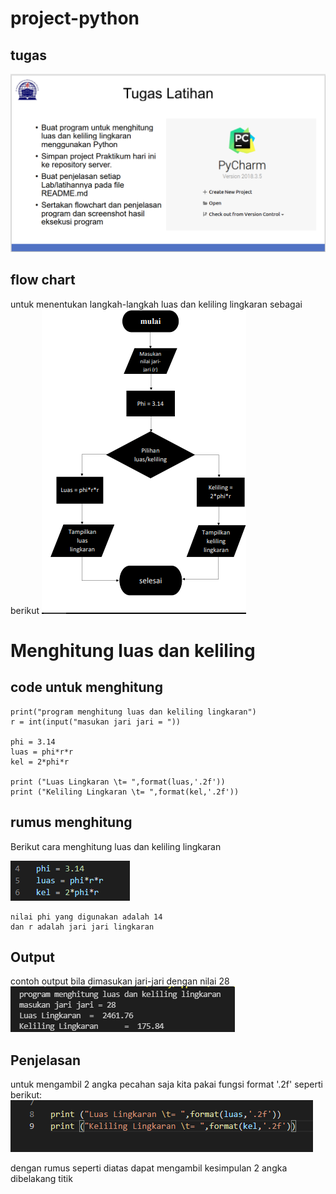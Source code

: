 # project-python
## tugas

![img](gambar/tugas.png)

## flow chart

untuk menentukan langkah-langkah luas dan keliling lingkaran sebagai berikut
![img](gambar/flowchart.png)

# Menghitung luas dan keliling 
## code untuk menghitung 

    print("program menghitung luas dan keliling lingkaran")
    r = int(input("masukan jari jari = "))

    phi = 3.14
    luas = phi*r*r
    kel = 2*phi*r

    print ("Luas Lingkaran \t= ",format(luas,'.2f'))
    print ("Keliling Lingkaran \t= ",format(kel,'.2f'))

## rumus menghitung
Berikut cara menghitung luas dan keliling lingkaran

![img](gambar/rumus.png)

    nilai phi yang digunakan adalah 14 
    dan r adalah jari jari lingkaran

## Output
contoh output  bila dimasukan jari-jari dengan nilai 28
![img](gambar/output.png)

## Penjelasan 
untuk mengambil 2 angka pecahan saja kita pakai fungsi format '.2f' seperti berikut:
![img](gambar/penjelasan.png)

dengan rumus seperti diatas dapat mengambil kesimpulan 2 angka dibelakang titik
